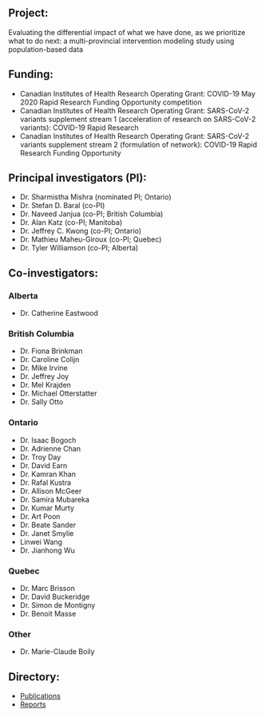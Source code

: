 ## Project: 
Evaluating the differential impact of what we have done, as we prioritize what to do next: a multi-provincial intervention modeling study using population-based data 

## Funding:
* Canadian Institutes of Health Research Operating Grant: COVID-19 May 2020 Rapid Research Funding Opportunity competition
* Canadian Institutes of Health Research Operating Grant: SARS-CoV-2 variants supplement stream 1 (acceleration of research on SARS-CoV-2 variants): COVID-19 Rapid Research 
* Canadian Institutes of Health Research Operating Grant: SARS-CoV-2 variants supplement stream 2 (formulation of network): COVID-19 Rapid Research Funding Opportunity

## Principal investigators (PI):
* Dr. Sharmistha Mishra (nominated PI; Ontario)
* Dr. Stefan D. Baral (co-PI)
* Dr. Naveed Janjua (co-PI; British Columbia)
* Dr. Alan Katz (co-PI; Manitoba)
* Dr. Jeffrey C. Kwong (co-PI; Ontario)
* Dr. Mathieu Maheu-Giroux (co-PI; Quebec)
* Dr. Tyler Williamson (co-PI; Alberta)

## Co-investigators:

### Alberta
* Dr. Catherine Eastwood

### British Columbia
* Dr. Fiona Brinkman
* Dr. Caroline Colijn 
* Dr. Mike Irvine
* Dr. Jeffrey Joy
* Dr. Mel Krajden
* Dr. Michael Otterstatter
* Dr. Sally Otto

### Ontario
* Dr. Isaac Bogoch
* Dr. Adrienne Chan
* Dr. Troy Day
* Dr. David Earn
* Dr. Kamran Khan
* Dr. Rafal Kustra
* Dr. Allison McGeer
* Dr. Samira Mubareka
* Dr. Kumar Murty
* Dr. Art Poon
* Dr. Beate Sander 
* Dr. Janet Smylie
* Linwei Wang
* Dr. Jianhong Wu

### Quebec
* Dr. Marc Brisson
* Dr. David Buckeridge
* Dr. Simon de Montigny
* Dr. Benoit Masse

### Other
* Dr. Marie-Claude Boily

## Directory:
* [Publications](https://github.com/mishra-lab/cihr-multiprovince-covid-project/tree/main/publications/)
* [Reports](https://github.com/mishra-lab/cihr-multiprovince-covid-project/tree/main/Reports) 
